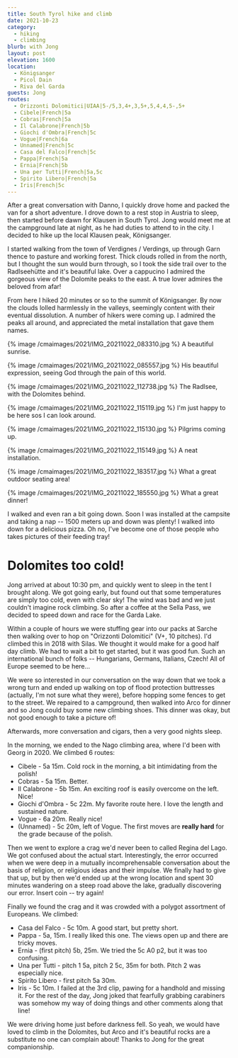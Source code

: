 ```yaml
---
title: South Tyrol hike and climb
date: 2021-10-23
category:
  - hiking
  - climbing
blurb: with Jong
layout: post
elevation: 1600
location:
  - Königsanger
  - Picol Dain
  - Riva del Garda
guests: Jong
routes:
  - Orizzonti Dolomitici|UIAA|5-/5,3,4+,3,5+,5,4,4,5-,5+
  - Cibele|French|5a
  - Cobras|French|5a
  - Il Calabrone|French|5b
  - Giochi d'Ombra|French|5c
  - Vogue|French|6a
  - Unnamed|French|5c
  - Casa del Falco|French|5c
  - Pappa|French|5a
  - Ernia|French|5b
  - Una per Tutti|French|5a,5c
  - Spirito Libero|French|5a
  - Iris|French|5c
---
```


After a great conversation with Danno, I quickly drove home and packed
the van for a short adventure. I drove down to a rest stop in Austria
to sleep, then started before dawn for Klausen in South Tyrol. Jong would
meet me at the campground late at night, as he had duties to attend
to in the city. I decided to hike up the local Klausen peak, Königsanger.

I started walking from the town of Verdignes / Verdings, up through Garn
thence to pasture and working forest. Thick clouds rolled in from
the north, but I thought the sun would burn through, so I took the
side trail over to the Radlseehütte and it's beautiful lake. Over
a cappucino I admired the gorgeous view of the Dolomite peaks to the
east. A true lover admires the beloved from afar!

From here I hiked 20 minutes or so to the summit of Königsanger. By now
the clouds lolled harmlessly in the valleys, seemingly content with their
eventual dissolution. A number of hikers were coming up. I admired the
peaks all around, and appreciated the metal installation that gave them
names.

{% image /cmaimages/2021/IMG_20211022_083310.jpg %}
A beautiful sunrise.

{% image /cmaimages/2021/IMG_20211022_085557.jpg %}
His beautiful expression, seeing God through the pain of this world.

{% image /cmaimages/2021/IMG_20211022_112738.jpg %}
The Radlsee, with the Dolomites behind.

{% image /cmaimages/2021/IMG_20211022_115119.jpg %}
I'm just happy to be here sos I can look around.

{% image /cmaimages/2021/IMG_20211022_115130.jpg %}
Pilgrims coming up.

{% image /cmaimages/2021/IMG_20211022_115149.jpg %}
A neat installation.

{% image /cmaimages/2021/IMG_20211022_183517.jpg %}
What a great outdoor seating area!

{% image /cmaimages/2021/IMG_20211022_185550.jpg %}
What a great dinner!

I walked and even ran a bit going down. Soon I was installed at the campsite
and taking a nap -- 1500 meters up and down was plenty! I walked into
down for a delicious pizza. Oh no, I've become one of those people who
takes pictures of their feeding tray!

# Dolomites too cold!

Jong arrived at about 10:30 pm, and quickly went to sleep in the tent I
brought along. We got going early, but found out that some temperatures are
simply too cold, even with clear sky! The wind was bad and we just couldn't
imagine rock climbing. So after a coffee at the Sella Pass, we decided to speed
down and race for the Garda Lake.

Within a couple of hours we were stuffing gear into our packs at Sarche then
walking over to hop on "Orizzonti Dolomitici" (V+, 10 pitches). I'd climbed
this in 2018 with Silas. We thought it would make for a good half day climb.
We had to wait a bit to get started, but it was good fun. Such an international
bunch of folks -- Hungarians, Germans, Italians, Czech! All of Europe seemed
to be here...

We were so interested in our conversation on the way down that we took a wrong
turn and ended up walking on top of flood protection buttresses (actually, I'm
not sure what they were), before hopping some fences to get to the street. We
repaired to a campground, then walked into Arco for dinner and so Jong could
buy some new climbing shoes. This dinner was okay, but not good enough to
take a picture of!

Afterwards, more conversation and cigars, then a very good nights sleep.

In the morning, we ended to the Nago climbing area, where I'd been with Georg
in 2020. We climbed 6 routes:

* Cibele - 5a 15m. Cold rock in the morning, a bit intimidating from the polish!
* Cobras - 5a 15m. Better.
* Il Calabrone - 5b 15m. An exciting roof is easily overcome on the left. Nice!
* Giochi d'Ombra - 5c 22m. My favorite route here. I love the length and sustained nature.
* Vogue - 6a 20m. Really nice!
* (Unnamed) - 5c 20m, left of Vogue. The first moves are **really hard** for the grade because of the polish.

Then we went to explore a crag we'd never been to called Regina del Lago. We got confused
about the actual start. Interestingly, the error occurred when we were deep in a
mutually incomprehensable conversation about the basis of religion, or religious ideas
and their impulse. We finally had to give that up, but by then we'd ended up at the
wrong location and spent 30 minutes wandering on a steep road above the lake, gradually
discovering our error. Insert coin -- try again!

Finally we found the crag and it was crowded with a polygot assortment of Europeans.
We climbed:

* Casa del Falco - 5c 10m. A good start, but pretty short.
* Pappa - 5a, 15m. I really liked this one. The views open up and there are tricky moves.
* Ernia - (first pitch) 5b, 25m. We tried the 5c A0 p2, but it was too confusing.
* Una per Tutti - pitch 1 5a, pitch 2 5c, 35m for both. Pitch 2 was especially nice.
* Spirito Libero - first pitch 5a 30m.
* Iris - 5c 10m. I failed at the 3rd clip, pawing for a handhold and missing it. For the rest of the day, Jong joked that fearfully grabbing carabiners was somehow my way of doing things and other comments along that line!

We were driving home just before darkness fell. So yeah, we would have loved to climb in the Dolomites, but
Arco and it's beautiful rocks are a substitute no one can complain about! Thanks to Jong for the great
companionship.

